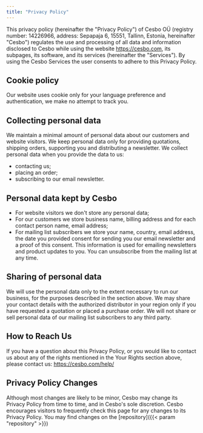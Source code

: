 ```yaml
---
title: "Privacy Policy"
---
```


This privacy policy (hereinafter the "Privacy Policy") of Cesbo OÜ (registry number: 14226966,
address: Sepapaja 6, 15551, Tallinn, Estonia, hereinafter "Cesbo") regulates the use and
processing of all data and information disclosed to Cesbo while using the website https://cesbo.com,
its subpages, its software, and its services (hereinafter the "Services").
By using the Cesbo Services the user consents to adhere to this Privacy Policy.

## Cookie policy

Our website uses cookie only for your language preference and authentication,
we make no attempt to track you.

## Collecting personal data

We maintain a minimal amount of personal data about our customers and website visitors.
We keep personal data only for providing quotations, shipping orders, supporting you
and distributing a newsletter. We collect personal data when you provide the data to us:

- contacting us;
- placing an order;
- subscribing to our email newsletter.

## Personal data kept by Cesbo

- For website visitors we don't store any personal data;
- For our customers we store business name, billing address and for each contact
person name, email address;
- For mailing list subscribers we store your name, country, email address, the date
you provided consent for sending you our email newsletter and a proof of this consent.
This information is used for emailing newsletters and product updates to you. You can
unsubscribe from the mailing list at any time.

## Sharing of personal data

We will use the personal data only to the extent necessary to run our business,
for the purposes described in the section above. We may share your contact details
with the authorized distributor in your region only if you have requested a quotation
or placed a purchase order. We will not share or sell personal data of our
mailing list subscribers to any third party.

## How to Reach Us

If you have a question about this Privacy Policy, or you would like to contact us about
any of the rights mentioned in the Your Rights section above, please contact us: https://cesbo.com/help/

## Privacy Policy Changes

Although most changes are likely to be minor, Cesbo may change its Privacy Policy from time to time, and in Cesbo's sole discretion. Cesbo encourages visitors to frequently check this page for any changes to its Privacy Policy. You may find changes on the [repository]({{< param "repository" >}})

